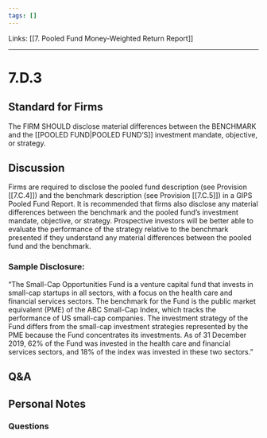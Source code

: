 ```yaml
---
tags: []
---
```

Links: [[7. Pooled Fund Money-Weighted Return Report]]
___
# 7.D.3
## Standard for Firms
The FIRM SHOULD disclose material differences between the BENCHMARK and the [[POOLED FUND|POOLED FUND’S]] investment mandate, objective, or strategy.
## Discussion
Firms are required to disclose the pooled fund description (see Provision [[7.C.4]]) and the benchmark description (see Provision [[7.C.5]]) in a GIPS Pooled Fund Report. It is recommended that firms also disclose any material differences between the benchmark and the pooled fund’s investment mandate, objective, or strategy. Prospective investors will be better able to evaluate the performance of the strategy relative to the benchmark presented if they understand any material differences between the pooled fund and the benchmark.
### Sample Disclosure:
“The Small-Cap Opportunities Fund is a venture capital fund that invests in small-cap startups in all sectors, with a focus on the health care and financial services sectors. The benchmark for the Fund is the public market equivalent (PME) of the ABC Small-Cap Index, which tracks the performance of US small-cap companies. The investment strategy of the Fund differs from the small-cap investment strategies represented by the PME because the Fund concentrates its investments. As of 31 December 2019, 62% of the Fund was invested in the health care and financial services sectors, and 18% of the index was invested in these two sectors.”
## Q&A

## Personal Notes

### Questions